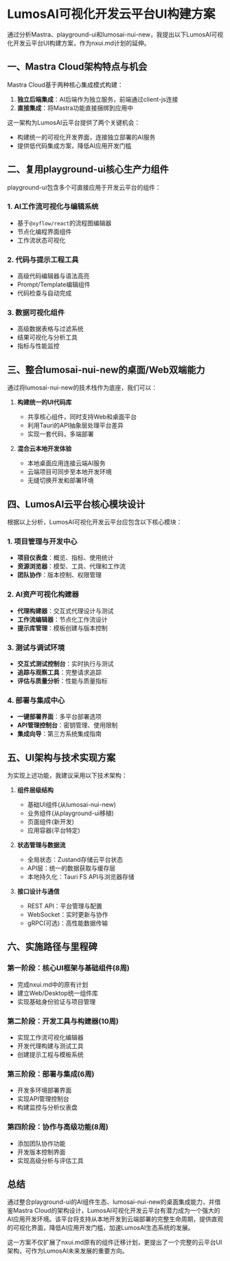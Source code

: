 
# LumosAI可视化开发云平台UI构建方案

通过分析Mastra、playground-ui和lumosai-nui-new，我提出以下LumosAI可视化开发云平台UI构建方案，作为nxui.md计划的延伸。

## 一、Mastra Cloud架构特点与机会

Mastra Cloud基于两种核心集成模式构建：
1. **独立后端集成**：AI后端作为独立服务，前端通过client-js连接
2. **直接集成**：将Mastra功能直接捆绑到应用中

这一架构为LumosAI云平台提供了两个关键机会：
- 构建统一的可视化开发界面，连接独立部署的AI服务
- 提供低代码集成方案，降低AI应用开发门槛

## 二、复用playground-ui核心生产力组件

playground-ui包含多个可直接应用于开发云平台的组件：

### 1. AI工作流可视化与编辑系统
- 基于`@xyflow/react`的流程图编辑器
- 节点化编程界面组件
- 工作流状态可视化

### 2. 代码与提示工程工具
- 高级代码编辑器与语法高亮
- Prompt/Template编辑组件 
- 代码检查与自动完成

### 3. 数据可视化组件
- 高级数据表格与过滤系统
- 结果可视化与分析工具
- 指标与性能监控

## 三、整合lumosai-nui-new的桌面/Web双端能力

通过将lumosai-nui-new的技术栈作为底座，我们可以：

1. **构建统一的UI代码库**
   - 共享核心组件，同时支持Web和桌面平台
   - 利用Tauri的API抽象层处理平台差异
   - 实现一套代码，多端部署

2. **混合云本地开发体验**
   - 本地桌面应用连接云端AI服务
   - 云端项目可同步至本地开发环境
   - 无缝切换开发和部署环境

## 四、LumosAI云平台核心模块设计

根据以上分析，LumosAI可视化开发云平台应包含以下核心模块：

### 1. 项目管理与开发中心
- **项目仪表盘**：概览、指标、使用统计
- **资源浏览器**：模型、工具、代理和工作流
- **团队协作**：版本控制、权限管理

### 2. AI资产可视化构建器
- **代理构建器**：交互式代理设计与测试
- **工作流编辑器**：节点化工作流设计
- **提示库管理**：模板创建与版本控制

### 3. 测试与调试环境
- **交互式测试控制台**：实时执行与测试
- **追踪与观察工具**：完整请求追踪
- **评估与质量分析**：性能与质量指标

### 4. 部署与集成中心
- **一键部署界面**：多平台部署选项
- **API管理控制台**：密钥管理、使用限制
- **集成向导**：第三方系统集成指南

## 五、UI架构与技术实现方案

为实现上述功能，我建议采用以下技术架构：

1. **组件层级结构**
   - 基础UI组件(从lumosai-nui-new)
   - 业务组件(从playground-ui移植)
   - 页面组件(新开发)
   - 应用容器(平台特定)

2. **状态管理与数据流**
   - 全局状态：Zustand存储云平台状态
   - API层：统一的数据获取与缓存层
   - 本地持久化：Tauri FS API与浏览器存储

3. **接口设计与通信**
   - REST API：平台管理与配置
   - WebSocket：实时更新与协作
   - gRPC(可选)：高性能数据传输

## 六、实施路径与里程碑

### 第一阶段：核心UI框架与基础组件(8周)
- 完成nxui.md中的原有计划
- 建立Web/Desktop统一组件库
- 实现基础身份验证与项目管理

### 第二阶段：开发工具与构建器(10周)
- 实现工作流可视化编辑器
- 开发代理构建与测试工具
- 创建提示工程与模板系统

### 第三阶段：部署与集成(6周)
- 开发多环境部署界面
- 实现API管理控制台
- 构建监控与分析仪表盘

### 第四阶段：协作与高级功能(8周)
- 添加团队协作功能
- 开发版本控制界面
- 实现高级分析与评估工具

## 总结

通过整合playground-ui的AI组件生态、lumosai-nui-new的桌面集成能力，并借鉴Mastra Cloud的架构设计，LumosAI可视化开发云平台有潜力成为一个强大的AI应用开发环境。该平台将支持从本地开发到云端部署的完整生命周期，提供直观的可视化界面，降低AI应用开发门槛，加速LumosAI生态系统的发展。

这一方案不仅扩展了nxui.md原有的组件迁移计划，更提出了一个完整的云平台UI架构，可作为LumosAI未来发展的重要方向。
